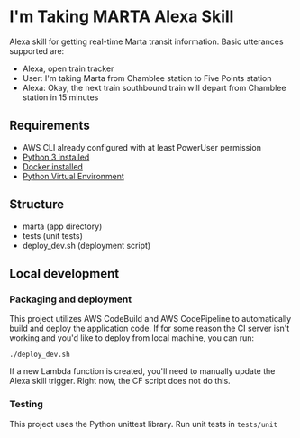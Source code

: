 # I'm Taking MARTA Alexa Skill

Alexa skill for getting real-time Marta transit information.  Basic utterances supported are:
* Alexa, open train tracker
* User: I'm taking Marta from Chamblee station to Five Points station
* Alexa: Okay, the next train southbound train will depart from Chamblee station in 15 minutes


## Requirements

* AWS CLI already configured with at least PowerUser permission
* [Python 3 installed](https://www.python.org/downloads/)
* [Docker installed](https://www.docker.com/community-edition)
* [Python Virtual Environment](http://docs.python-guide.org/en/latest/dev/virtualenvs/)

## Structure
- marta (app directory)
- tests (unit tests)
- deploy_dev.sh (deployment script)

## Local development

### Packaging and deployment

This project utilizes AWS CodeBuild and AWS CodePipeline to automatically build and deploy the application code.
If for some reason the CI server isn't working and you'd like to deploy from local machine, you can run:
  
`./deploy_dev.sh`

If a new Lambda function is created, you'll need to manually update the Alexa skill trigger.  Right now, the CF script
does not do this.

### Testing

This project uses the Python unittest library.  Run unit tests in `tests/unit`